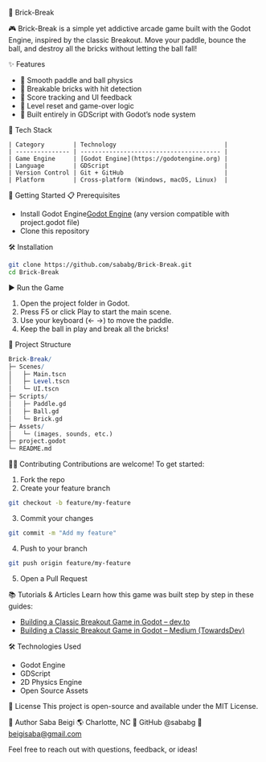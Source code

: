 🧱 Brick-Break


🎮 Brick-Break is a simple yet addictive arcade game built with the Godot Engine, inspired by the classic Breakout. Move your paddle, bounce the ball, and destroy all the bricks without letting the ball fall!

✨ Features
- 🔹 Smooth paddle and ball physics
- 🔹 Breakable bricks with hit detection
- 🔹 Score tracking and UI feedback
- 🔹 Level reset and game-over logic
- 🔹 Built entirely in GDScript with Godot’s node system

🧩 Tech Stack

```table
| Category        | Technology                              |
| --------------- | --------------------------------------- |
| Game Engine     | [Godot Engine](https://godotengine.org) |
| Language        | GDScript                                |
| Version Control | Git + GitHub                            |
| Platform        | Cross-platform (Windows, macOS, Linux)  |
```
🚀 Getting Started
📋 Prerequisites
- Install Godot Engine[Godot Engine](https://godotengine.org/download) (any version compatible with project.godot file)
- Clone this repository

🛠️ Installation
```bash
git clone https://github.com/sababg/Brick-Break.git
cd Brick-Break
```
▶️ Run the Game
1. Open the project folder in Godot.
2. Press F5 or click Play to start the main scene.
3. Use your keyboard (← →) to move the paddle.
4. Keep the ball in play and break all the bricks!

🧱 Project Structure
```mathematica
Brick-Break/
├─ Scenes/
│   ├─ Main.tscn
│   ├─ Level.tscn
│   └─ UI.tscn
├─ Scripts/
│   ├─ Paddle.gd
│   ├─ Ball.gd
│   └─ Brick.gd
├─ Assets/
│   └─ (images, sounds, etc.)
├─ project.godot
└─ README.md
```
🧑‍💻 Contributing
Contributions are welcome!
To get started:
1. Fork the repo
2. Create your feature branch
```bash
git checkout -b feature/my-feature
```
3. Commit your changes
```bash
git commit -m "Add my feature"
```
4. Push to your branch
```bash
git push origin feature/my-feature
```
5. Open a Pull Request

📚 Tutorials & Articles
Learn how this game was built step by step in these guides:
- [Building a Classic Breakout Game in Godot – dev.to](https://dev.to/sababg/building-a-classic-breakout-game-in-godot-step-by-step-2m5g) 
- [Building a Classic Breakout Game in Godot – Medium (TowardsDev)](https://medium.com/towardsdev/building-a-classic-breakout-game-in-godot-step-by-step-42303ad94e11) 

🛠️ Technologies Used
- Godot Engine
- GDScript
- 2D Physics Engine
- Open Source Assets

📜 License
This project is open-source and available under the MIT License.

👤 Author
Saba Beigi
🌎 Charlotte, NC
💼 GitHub @sababg
📧 beigisaba@gmail.com

Feel free to reach out with questions, feedback, or ideas!
